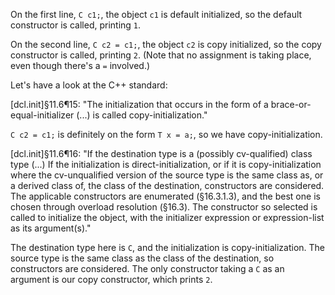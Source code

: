 On the first line, `C c1;`, the object `c1` is default initialized, so the default constructor is called, printing `1`.

On the second line,  `C c2 = c1;`, the object `c2` is copy initialized, so the copy constructor is called, printing `2`. (Note that no assignment is taking place, even though there's a `=` involved.)

Let's have a look at the C++ standard:

[dcl.init]§11.6¶15:
"The initialization that occurs in the form of a brace-or-equal-initializer (...) is called copy-initialization."

`C c2 = c1;` is definitely on the form `T x = a;`, so we have copy-initialization.

[dcl.init]§11.6¶16:
"If the destination type is a (possibly cv-qualified) class type (...) If the initialization is direct-initialization, or if it is copy-initialization where the cv-unqualified version of the source type is the same class as, or a derived class of, the class of the destination, constructors are considered. The applicable constructors are enumerated (§16.3.1.3), and the best one is chosen through overload resolution (§16.3). The constructor so selected is called to initialize the object, with the initializer expression or expression-list as its argument(s)."

The destination type here is `C`, and the initialization is copy-initialization. The source type is the same class as the class of the destination, so constructors are considered. The only constructor taking a `C` as an argument is our copy constructor, which prints `2`.
